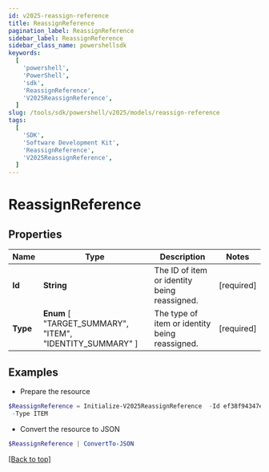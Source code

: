 ```yaml
---
id: v2025-reassign-reference
title: ReassignReference
pagination_label: ReassignReference
sidebar_label: ReassignReference
sidebar_class_name: powershellsdk
keywords:
  [
    'powershell',
    'PowerShell',
    'sdk',
    'ReassignReference',
    'V2025ReassignReference',
  ]
slug: /tools/sdk/powershell/v2025/models/reassign-reference
tags:
  [
    'SDK',
    'Software Development Kit',
    'ReassignReference',
    'V2025ReassignReference',
  ]
---
```


# ReassignReference

## Properties

| Name | Type | Description | Notes |
| --- | --- | --- | --- |
| **Id** | **String** | The ID of item or identity being reassigned. | [required] |
| **Type** | **Enum** [ "TARGET_SUMMARY", "ITEM", "IDENTITY_SUMMARY" ] | The type of item or identity being reassigned. | [required] |

## Examples

- Prepare the resource

```powershell
$ReassignReference = Initialize-V2025ReassignReference  -Id ef38f94347e94562b5bb8424a56397d8 `
 -Type ITEM
```

- Convert the resource to JSON

```powershell
$ReassignReference | ConvertTo-JSON
```

[[Back to top]](#)
